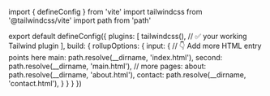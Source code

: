 import { defineConfig } from 'vite'
import tailwindcss from '@tailwindcss/vite'
import path from 'path'

export default defineConfig({
  plugins: [
    tailwindcss(), // ✅ your working Tailwind plugin
  ],
  build: {
    rollupOptions: {
      input: {
        // 👇 Add more HTML entry points here
        main: path.resolve(__dirname, 'index.html'),
        second: path.resolve(__dirname, 'main.html'),
        // more pages:
        about: path.resolve(__dirname, 'about.html'),
        contact: path.resolve(__dirname, 'contact.html'),
      }
    }
  }
})
